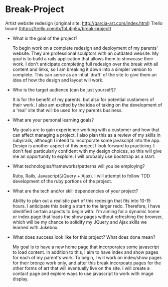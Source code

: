 # Break-Project
Artist website redesign (original site: http://garcia-art.com/index.html)
Trello board (https://trello.com/b/1bL4jpEu/break-project)

+ What is the goal of the project?

  To begin work on a complete redesign and deployment of my parents' website. They are professional sculptors with an outdated website. My goal is to build a rails application that allows them to showcase their work. I don't anticipate completing full redesign over the break with all content and links, so I am breaking it down into a simpler version to complete. This can serve as an intial 'draft' of the site to give them an idea of how the design and layout will work.

+ Who is the target audience (can be just yourself)?

  It is for the benefit of my parents, but also for potential customers of their work. I also am excited by the idea of taking on the development of a 'real' site that will be used for my parents business.

+ What are your personal learning goals?

  My goals are to gain experience working with a customer and how that can affect managing a project. I also plan this as a review of my skills in ruby/rails, although I intend to incorporate some javascript into the app. Design is another aspect of this project I look forward to practicing. I don't feel particularly confident with my design choices, so this will give me an opportunity to explore. I will probably use bootstrap as a start.

+ What technologies/frameworks/patterns will you be employing?

  Ruby, Rails, Javascript(JQuery + Ajax). I will attempt to follow TDD development of the ruby portions of the project.

+ What are the tech and/or skill dependencies of your project?

  Ability to plan out a realistic part of this redesign that fits into 10-15 hours. I anticipate this being a start to the larger redo. Therefore, I have identified certain aspects to begin with. I'm aiming for a dynamic home or index page that loads the show pages without refreshing the browser, which will be my chance to solidify my JQuery and Ajax skills we learned with Jukebox.

+ What does success look like for this project? What does done mean?

  My goal is to have a new home page that incorporates some javascript to load content. In addition to this, I aim to have index and show pages for each of my parent's work. To begin, I will work on index/show pages for their bronze work only, and after this break incorpoate pages for the other forms of art that will eventually live on the site.  I will create a contact page and explore ways to use javascript to work with image display.
